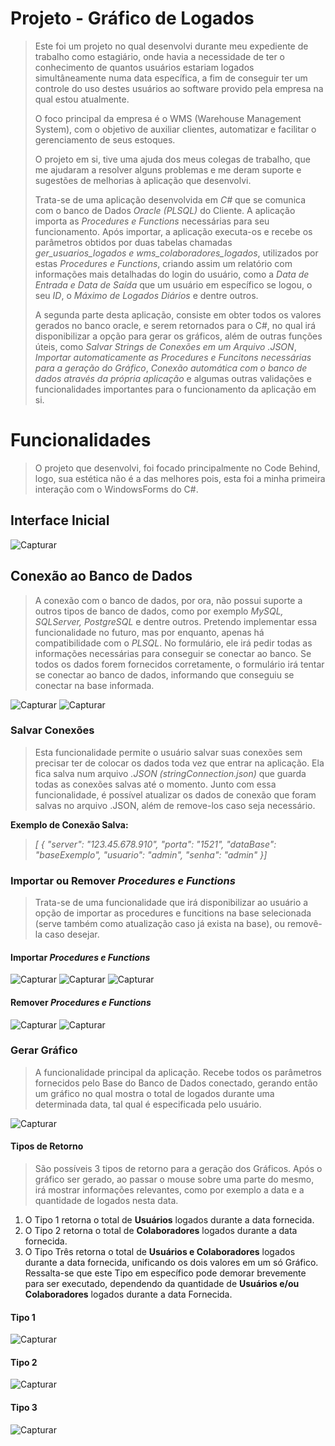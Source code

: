 # Projeto - Gráfico de Logados

> Este foi um projeto no qual desenvolvi durante meu expediente de trabalho como estagiário, onde havia a necessidade de ter o conhecimento de quantos usuários estariam logados simultâneamente numa data específica, a fim de conseguir ter um controle do uso destes usuários ao software provido pela empresa na qual estou atualmente.
>
> O foco principal da empresa é o WMS (Warehouse Management System), com o objetivo de auxiliar clientes, automatizar e facilitar o gerenciamento de seus estoques.
>
> O projeto em si, tive uma ajuda dos meus colegas de trabalho, que me ajudaram a resolver alguns problemas e me deram suporte e sugestões de melhorias à aplicação que desenvolvi.
>
> Trata-se de uma aplicação desenvolvida em *C#* que se comunica com o banco de Dados *Oracle (PLSQL)* do Cliente. A aplicação importa as *Procedures e Functions* necessárias para seu funcionamento. Após importar, a aplicação executa-os e recebe os parâmetros obtidos por duas tabelas chamadas *ger_usuarios_logados e wms_colaboradores_logados*, utilizados por estas *Procedures e Functions*, criando assim um relatório com informações mais detalhadas do login do usuário, como a *Data de Entrada e Data de Saída* que um usuário em específico se logou, o seu *ID*, o *Máximo de Logados Diários* e dentre outros.
>
> A segunda parte desta aplicação, consiste em obter todos os valores gerados no banco oracle, e serem retornados para o C#, no qual irá disponibilizar a opção para gerar os gráficos, além de outras funções úteis, como *Salvar Strings de Conexões em um Arquivo .JSON*, *Importar automaticamente as Procedures e Funcitons necessárias para a geração do Gráfico*, *Conexão automática com o banco de dados através da própria aplicação* e algumas outras validações e funcionalidades importantes para o funcionamento da aplicação em si.

# Funcionalidades
> O projeto que desenvolvi, foi focado principalmente no Code Behind, logo, sua estética não é a das melhores pois, esta foi a minha primeira interação com o WindowsForms do C#.

## Interface Inicial

![Capturar](https://github.com/felipec-almeida/GraficoLogados/assets/122905385/9db8cfc8-a413-403b-bf40-d6f0a634a3c4)

## Conexão ao Banco de Dados
> A conexão com o banco de dados, por ora, não possui suporte a outros tipos de banco de dados, como por exemplo *MySQL, SQLServer, PostgreSQL* e dentre outros. Pretendo implementar essa funcionalidade no futuro, mas por enquanto, apenas há compatibilidade com o *PLSQL*. No formulário, ele irá pedir todas as informações necessárias para conseguir se conectar ao banco. Se todos os dados forem fornecidos corretamente, o formulário irá tentar se conectar ao banco de dados, informando que conseguiu se conectar na base informada.

![Capturar](https://github.com/felipec-almeida/GraficoLogados/assets/122905385/92567569-d09e-4cf4-b86a-90eb31c3f1bf)
![Capturar](https://github.com/felipec-almeida/GraficoLogados/assets/122905385/fbcf9e72-b6ff-4245-a500-bdfe240e4387)

### Salvar Conexões
> Esta funcionalidade permite o usuário salvar suas conexões sem precisar ter de colocar os dados toda vez que entrar na aplicação. Ela fica salva num arquivo *.JSON (stringConnection.json)* que guarda todas as conexões salvas até o momento. Junto com essa funcionalidade, é possível atualizar os dados de conexão que foram salvas no arquivo .JSON, além de remove-los caso seja necessário.

**Exemplo de Conexão Salva:**
> *[
  {
    "server": "123.45.678.910",
    "porta": "1521",
    "dataBase": "baseExemplo",
    "usuario": "admin",
    "senha": "admin"
  }]*

### Importar ou Remover *Procedures e Functions*
> Trata-se de uma funcionalidade que irá disponibilizar ao usuário a opção de importar as procedures e funcitions na base selecionada (serve também como atualização caso já exista na base), ou removê-la caso desejar.

#### Importar *Procedures e Functions*
![Capturar](https://github.com/felipec-almeida/GraficoLogados/assets/122905385/643d060a-3e72-4af8-a8cf-4d443c637be0)
![Capturar](https://github.com/felipec-almeida/GraficoLogados/assets/122905385/bcd1e505-d3e1-4e9e-89d5-5c992b2cea63)
![Capturar](https://github.com/felipec-almeida/GraficoLogados/assets/122905385/6a4ea502-591a-4a88-9605-fb514f719e91)

#### Remover *Procedures e Functions*
![Capturar](https://github.com/felipec-almeida/GraficoLogados/assets/122905385/0536ac9a-9f62-4fd9-bb85-91a424a277ba)
![Capturar](https://github.com/felipec-almeida/GraficoLogados/assets/122905385/5ee7d863-8b2a-408d-810f-d4b28f058202)

### Gerar Gráfico
> A funcionalidade principal da aplicação. Recebe todos os parâmetros fornecidos pelo Base do Banco de Dados conectado, gerando então um gráfico no qual mostra o total de logados durante uma determinada data, tal qual é especificada pelo usuário.
 
![Capturar](https://github.com/felipec-almeida/GraficoLogados/assets/122905385/1ef87ab6-c29c-4360-9924-c13abf87c9f6)

#### Tipos de Retorno
> São possíveis 3 tipos de retorno para a geração dos Gráficos. Após o gráfico ser gerado, ao passar o mouse sobre uma parte do mesmo, irá mostrar informações relevantes, como por exemplo a data e a quantidade de logados nesta data.
1. O Tipo 1 retorna o total de **Usuários** logados durante a data fornecida.
2. O Tipo 2 retorna o total de **Colaboradores** logados durante a data fornecida.
3. O Tipo Três retorna o total de **Usuários e Colaboradores** logados durante a data fornecida, unificando os dois valores em um só Gráfico. Ressalta-se que este Tipo em específico pode demorar brevemente para ser executado, dependendo da quantidade de **Usuários e/ou Colaboradores** logados durante a data Fornecida.

#### Tipo 1
![Capturar](https://github.com/felipec-almeida/GraficoLogados/assets/122905385/3f7f6cfc-6687-4498-8398-2c50827b7b2e)

#### Tipo 2
![Capturar](https://github.com/felipec-almeida/GraficoLogados/assets/122905385/d26eccee-65e1-489b-b440-1873ccd28c57)

#### Tipo 3
![Capturar](https://github.com/felipec-almeida/GraficoLogados/assets/122905385/e5755e62-6538-4ead-b503-ee72e3950b3b)
